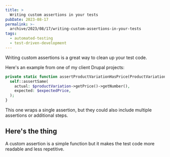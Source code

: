 ```yaml
---
title: >
  Writing custom assertions in your tests
pubDate: 2023-08-17
permalink: >-
  archive/2023/08/17/writing-custom-assertions-in-your-tests
tags:
  - automated-testing
  - test-driven-development
---
```


Writing custom assertions is a great way to clean up your test code.

Here's an example from one of my client Drupal projects:

```php
private static function assertProductVariationHasPrice(ProductVariationInterface $productVariation, string $expectedPrice): void {
  self::assertSame(
    actual: $productVariation->getPrice()->getNumber(),
    expected: $expectedPrice,
  );
}
```

This one wraps a single assertion, but they could also include multiple assertions or additional steps.

## Here's the thing

A custom assertion is a simple function but it makes the test code more readable and less repetitive.
